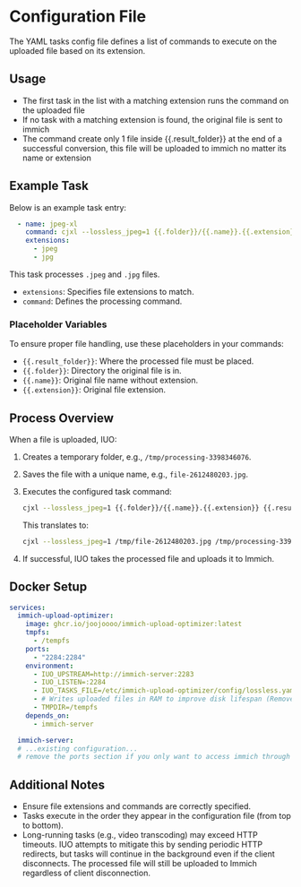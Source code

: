 # Configuration File

The YAML tasks config file defines a list of commands to execute on the uploaded file based on its extension.

## Usage

- The first task in the list with a matching extension runs the command on the uploaded file
- If no task with a matching extension is found, the original file is sent to immich
- The command create only 1 file inside {{.result_folder}} at the end of a successful conversion, this file will be uploaded to immich no matter its name or extension

## Example Task

Below is an example task entry:

```yaml
  - name: jpeg-xl
    command: cjxl --lossless_jpeg=1 {{.folder}}/{{.name}}.{{.extension}} {{.result_folder}}/{{.name}}-new.jxl
    extensions:
      - jpeg
      - jpg
```

This task processes `.jpeg` and `.jpg` files.

- `extensions`: Specifies file extensions to match.
- `command`: Defines the processing command.

### Placeholder Variables

To ensure proper file handling, use these placeholders in your commands:

- `{{.result_folder}}`: Where the processed file must be placed.
- `{{.folder}}`: Directory the original file is in.
- `{{.name}}`: Original file name without extension.
- `{{.extension}}`: Original file extension.

## Process Overview

When a file is uploaded, IUO:

1. Creates a temporary folder, e.g., `/tmp/processing-3398346076`.
2. Saves the file with a unique name, e.g., `file-2612480203.jpg`.
3. Executes the configured task command:

   ```sh
   cjxl --lossless_jpeg=1 {{.folder}}/{{.name}}.{{.extension}} {{.result_folder}}/{{.name}}-new.jxl
   ```

   This translates to:

   ```sh
   cjxl --lossless_jpeg=1 /tmp/file-2612480203.jpg /tmp/processing-3398346076/file-2612480203-new.jxl
   ```

4. If successful, IUO takes the processed file and uploads it to Immich.

## Docker Setup

```yaml
services:
  immich-upload-optimizer:
    image: ghcr.io/joojoooo/immich-upload-optimizer:latest
    tmpfs:
      - /tempfs
    ports:
      - "2284:2284"
    environment:
      - IUO_UPSTREAM=http://immich-server:2283
      - IUO_LISTEN=:2284
      - IUO_TASKS_FILE=/etc/immich-upload-optimizer/config/lossless.yaml
      - # Writes uploaded files in RAM to improve disk lifespan (Remove if running low on RAM)
      - TMPDIR=/tempfs
    depends_on:
      - immich-server

  immich-server:
  # ...existing configuration...
  # remove the ports section if you only want to access immich through the proxy.
```

## Additional Notes

- Ensure file extensions and commands are correctly specified.
- Tasks execute in the order they appear in the configuration file (from top to bottom).
- Long-running tasks (e.g., video transcoding) may exceed HTTP timeouts. IUO attempts to mitigate this by sending periodic HTTP redirects, but tasks will continue in the background even if the client disconnects. The processed file will still be uploaded to Immich regardless of client disconnection.

